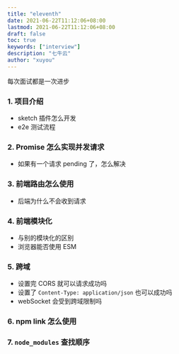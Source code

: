 ```yaml
---
title: "eleventh"
date: 2021-06-22T11:12:06+08:00
lastmod: 2021-06-22T11:12:06+08:00
draft: false
toc: true
keywords: ["interview"]
description: "七牛云"
author: "xuyou"
---
```


每次面试都是一次进步

### 1. 项目介绍

- sketch 插件怎么开发
- e2e 测试流程

### 2. Promise 怎么实现并发请求

- 如果有一个请求 pending 了，怎么解决

### 3. 前端路由怎么使用

- 后端为什么不会收到请求

### 4. 前端模块化

- 与别的模块化的区别
- 浏览器能否使用 ESM

### 5. 跨域

- 设置完 CORS 就可以请求成功吗
- 设置了 `Content-Type: application/json` 也可以成功吗
- webSocket 会受到跨域限制吗

### 6. npm link 怎么使用

### 7. `node_modules` 查找顺序
